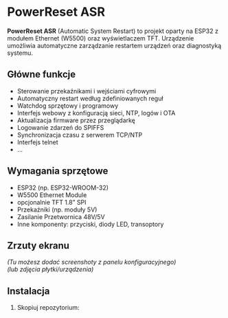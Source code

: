 # PowerReset ASR

**PowerReset ASR** (Automatic System Restart) to projekt oparty na ESP32 z modułem Ethernet (W5500) oraz wyświetlaczem TFT. Urządzenie umożliwia automatyczne zarządzanie restartem urządzeń oraz diagnostyką systemu.

## Główne funkcje

- Sterowanie przekaźnikami i wejściami cyfrowymi
- Automatyczny restart według zdefiniowanych reguł
- Watchdog sprzętowy i programowy
- Interfejs webowy z konfiguracją sieci, NTP, logów i OTA
- Aktualizacja firmware przez przeglądarkę
- Logowanie zdarzeń do SPIFFS
- Synchronizacja czasu z serwerem TCP/NTP
- Interfejs telnet
- ...

## Wymagania sprzętowe

- ESP32 (np. ESP32-WROOM-32)
- W5500 Ethernet Module
- opcjonalnie TFT 1.8” SPI
- Przekaźniki (np. moduły 5V)
- Zasilanie Przetwornica 48V/5V 
- Inne komponenty: przyciski, diody LED, transoptory

## Zrzuty ekranu

_(Tu możesz dodać screenshoty z panelu konfiguracyjnego)_  
_(lub zdjęcia płytki/urządzenia)_

## Instalacja

1. Skopiuj repozytorium:
